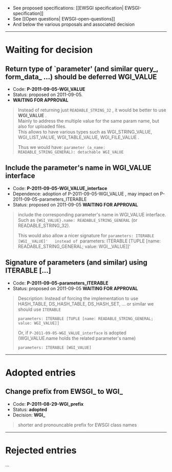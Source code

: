 - See proposed specifications: [[EWSGI specification| EWSGI-specification]]
- See [[Open questions| EWSGI-open-questions]]
- And below the various proposals and associated decision

----
# Waiting for decision

## Return type of `parameter' (and similar query_, form_data_ ...) should be deferred WGI_VALUE
- Code: **P-2011-09-05-WGI_VALUE**
- Status: proposed on 2011-09-05.
- **WAITING FOR APPROVAL**

> Instead of returning just `READABLE_STRING_32` , it would be better to use **WGI_VALUE** .  
> Mainly to address the multiple value for the same param name, but also for uploaded files.  
> This allows to have various types such as WGI_STRING_VALUE, WGI_LIST_VALUE, WGI_TABLE_VALUE, WGI_FILE_VALUE .  
>   
> Thus we would have: <code>parameter (a_name: READABLE_STRING_GENERAL): detachable WGI_VALUE </code>  

## Include the parameter's name in WGI_VALUE interface
- Code: **P-2011-09-05-WGI_VALUE_interface**
- Dependence: adoption of P-2011-09-05-WGI_VALUE , may impact on P-2011-09-05-parameters_ITERABLE
- Status: proposed on 2011-09-05 **WAITING FOR APPROVAL**

> include the corresponding parameter's name in WGI_VALUE interface.  
> Such as `{WGI_VALUE}.name: READABLE_STRING_GENERAL`  (or READABLE_STRING_32).   
>  
> This would also allow a nicer signature for `parameters: ITERABLE [WGI__VALUE]'  
> instead of `parameters: ITERABLE [TUPLE [name: READABLE_STRING_GENERAL; value: WGI__VALUE]]'  

## Signature of parameters (and similar) using ITERABLE [...]
- Code: **P-2011-09-05-parameters_ITERABLE**
- Status: proposed on 2011-09-05 **WAITING FOR APPROVAL**

> Description: Instead of forcing the implementation to use HASH_TABLE, DS_HASH_TABLE, DS_HASH_SET, ... or similar 
> we should use `ITERABLE`
> 
> `parameters: ITERABLE [TUPLE [name: READABLE_STRING_GENERAL; value: WGI_VALUE]]`   
>  
>  Or, if `P-2011-09-05-WGI_VALUE_interface` is adopted  (WGI_VALUE.name holds the related parameter's name)  
>  
> `parameters: ITERABLE [WGI_VALUE]`  

----
# Adopted entries

## Change prefix from EWSGI_ to WGI_ 
- Code: **P-2011-08-29-WGI_prefix**
- Status: **adopted**
- Decision: **WGI_**

> shorter and pronouncable prefix for EWSGI class names

----
# Rejected entries

...
